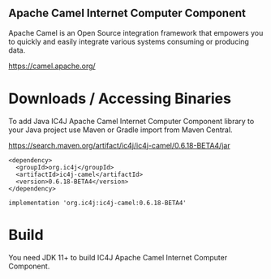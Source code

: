## Apache Camel Internet Computer Component

Apache Camel is an Open Source integration framework that empowers you to quickly and easily integrate various systems consuming or producing data.

<a href="https://camel.apache.org/">
https://camel.apache.org/
</a>



# Downloads / Accessing Binaries

To add Java IC4J Apache Camel Internet Computer Component library to your Java project use Maven or Gradle import from Maven Central.

<a href="https://search.maven.org/artifact/ic4j/ic4j-camel/0.6.18-BETA4/jar">
https://search.maven.org/artifact/ic4j/ic4j-camel/0.6.18-BETA4/jar
</a>

```
<dependency>
  <groupId>org.ic4j</groupId>
  <artifactId>ic4j-camel</artifactId>
  <version>0.6.18-BETA4</version>
</dependency>
```

```
implementation 'org.ic4j:ic4j-camel:0.6.18-BETA4'
```


# Build

You need JDK 11+ to build IC4J Apache Camel Internet Computer Component.
